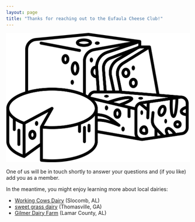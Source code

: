 ```yaml
---
layout: page
title: "Thanks for reaching out to the Eufaula Cheese Club!"
---
```


![image of cheese](/images/cheese.png)

One of us will be in touch shortly to answer your questions and (if you like) add you as a member.

In the meantime, you might enjoy learning more about local dairies:

- [Working Cows Dairy](https://workingcowsdairy.com/) (Slocomb, AL)
- [sweet grass dairy](https://sweetgrassdairy.com/) (Thomasville, GA)
- [Gilmer Dairy Farm](http://www.gilmerdairyfarm.com/) (Lamar County, AL)
